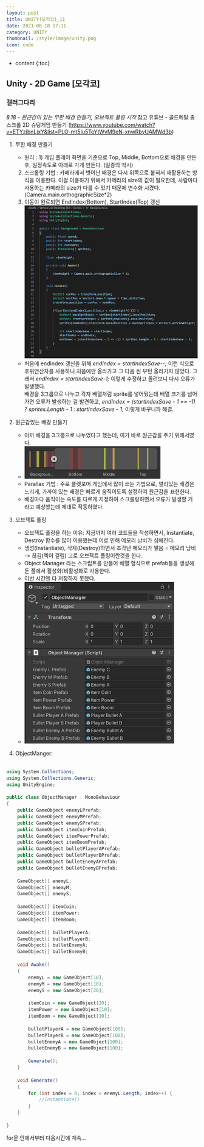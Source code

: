 ```yaml
---
layout: post
title: UNITY(모각코)_11
date: 2021-08-18 17:11
category: UNITY
thumbnail: /style/image/unity.png
icon: code
---
```


* content
{:toc}

## Unity - 2D Game [모각코]
### 갤러그다리
*8.18 - 원근감이 있는 무한 배경 만들기, 오브젝트 풀링 시작*
참고 유튜브 - 골드메탈 종스크롤 2D 슈팅게임 만들기 (https://www.youtube.com/watch?v=ETYzjbnLixY&list=PLO-mt5Iu5TeYtWvM9eN-xnwRbyUAMWd3b)
1. 무한 배경 만들기
    - 원리 : 1) 게임 플레이 화면을 기준으로 Top, Middle, Bottom으로 배경을 만든 후, 일정속도로 아래로 가게 만든다. (일종의 착시)  
    2) 스크롤링 기법 : 카메라에서 벗어난 배경은 다시 위쪽으로 붙혀서 재활용하는 방식을 이용한다. 이걸 이용하기 위해서 카메라의 size의 값이 필요한데, 사람마다 사용하는 카메라의 size가 다를 수 있기 때문에 변수화 시켰다. (Camera.main.orthographicSize*2)  
    3) 이동이 완료되면 EndIndex(Bottom), StartIndex(Top) 갱신  
    ![alt Background Coding](/style/image/Background_Coding.PNG)  
    - 처음에 endIndex 갱신을 위해 *endIndex = startIndexSave--;* 이런 식으로 후위연산자를 사용하니 처음에만 올라가고 그 다음 씬 부턴 올라가지 않았다. 그래서 *endIndex = startIndexSave-1;* 이렇게 수정하고 돌려보니 다시 오류가 발생했다.   
    배경을 3그룹으로 나누고 각자 배열처럼 sprite를 넣어뒀는데 배열 크기를 넘어가면 오류가 발생하는 걸 발견하고, *endIndex = (startIndexSave - 1 == -1) ? sprites.Length - 1 : startIndexSave - 1;* 이렇게 바꾸니까 해결.

2. 원근감있는 배경 만들기
    - 아까 배경을 3그룹으로 나누었다고 했는데, 이가 바로 원근감을 주기 위해서였다.
    - ![alt Background](/style/image/Background.PNG)
    - Parallax 기법 : 주로 플랫포머 게임에서 많이 쓰는 기법으로, 멀리있는 배경은 느리게, 가까이 있는 배경은 빠르게 움직이도록 설정하여 원근감을 표현한다. 
    - 배경마다 움직이는 속도를 다르게 지정하여 스크롤링하면서 오류가 발생할 거라고 예상했는데 제대로 작동하였다.

3. 오브젝트 풀링
    - 오브젝트 풀링을 하는 이유: 지금까지 여러 코드들을 작성하면서, Instantiate, Destroy 함수를 많이 이용했는데 이로 인해 메모리 낭비가 심해진다.  
    - 생성(Instantiate), 삭제(Destroy)하면서 조각난 메모리가 쌓음 = 메모리 낭비 -> 끊김(렉이 걸림) 고로 오브젝트 풀링이란것을 한다.
    - Object Manager 라는 스크립트를 만들어 배열 형식으로 prefab들을 생성해둔 풀에서 활성화/비활성화로 사용한다.
    - 이번 시간엔 다 저장하지 못했다.  
    - ![alt ObjectManager](/style/image/ObjectManagerInspector.PNG) 

4. ObjectManger:

```C#

using System.Collections;
using System.Collections.Generic;
using UnityEngine;

public class ObjectManager : MonoBehaviour
{
    public GameObject enemyLPrefab;
    public GameObject enemyMPrefab;
    public GameObject enemySPrefab;
    public GameObject itemCoinPrefab;
    public GameObject itemPowerPrefab;
    public GameObject itemBoomPrefab;
    public GameObject bulletPlayerAPrefab;
    public GameObject bulletPlayerBPrefab;
    public GameObject bulletEnemyAPrefab;
    public GameObject bulletEnemyBPrefab;

    GameObject[] enemyL;
    GameObject[] enemyM;
    GameObject[] enemyS;

    GameObject[] itemCoin;
    GameObject[] itemPower;
    GameObject[] itemBoom;

    GameObject[] bulletPlayerA;
    GameObject[] bulletPlayerB;
    GameObject[] bulletEnemyA;
    GameObject[] bulletEnemyB;

    void Awake()
    {
        enemyL = new GameObject[10];
        enemyM = new GameObject[10];
        enemyS = new GameObject[20];

        itemCoin = new GameObject[20];
        itemPower = new GameObject[10];
        itemBoom = new GameObject[10];

        bulletPlayerA = new GameObject[100];
        bulletPlayerB = new GameObject[100];
        bulletEnemyA = new GameObject[100];
        bulletEnemyB = new GameObject[100];

        Generate();
    }

    void Generate()
    {
        for (int index = 0; index < enemyL.Length; index++) {
            //Instantiate()
        }
    }

}
```
for문 안에서부터 다음시간에 계속...


